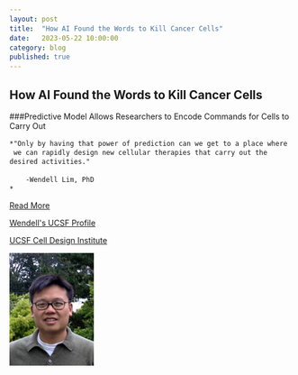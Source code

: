 ```yaml
---
layout: post
title:  "How AI Found the Words to Kill Cancer Cells"
date:   2023-05-22 10:00:00
category: blog
published: true
---
```


## How AI Found the Words to Kill Cancer Cells

###Predictive Model Allows Researchers to Encode Commands for Cells to Carry Out


    *"Only by having that power of prediction can we get to a place where
	 we can rapidly design new cellular therapies that carry out the desired activities."
    
        -Wendell Lim, PhD
    *

[Read More ](https://www.ucsf.edu/news/2022/12/424406/how-ai-found-words-kill-cancer-cells)

[Wendell's UCSF Profile](https://profiles.ucsf.edu/wendell.lim)

[UCSF Cell Design Institute](https://www.celldesigninstitute.org/)

![Photo of Wendell](/assets/images/faculty/lim.jpg)
